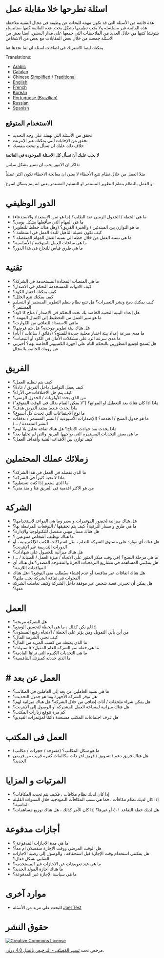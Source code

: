 # اسئلة تطرحها خلا مقابلة عمل
هذة قائمة من الأسئلة التى قد تكون مهمه للبحاث عن وظيفة فى مجال التقنية
ملاحظة هذة القائمة غير مسلسله ولا يجب تطبيقها بشكل بحت. 
هذة القائمة كتبها ستانيساو بيتوتشا
كتبها من خلال العديد من الملاحظات  التي جمعها على مدار السنين. ايضا بعض من الاسئلة جمعت من خلال بعض المقابلات مع بعض من الاشخاص 

يمكنك ايضا الاشتراك فى اضافات اسئلة ان لما تجدها هنا


Translations:

- [Arabic](https://github.com/sherifsaleh/reverse-interview/blob/master/translations/ARABIC.md)
- [Catalan](https://github.com/viraptor/reverse-interview/blob/master/translations/CATALAN.md)
- Chinese [Simplified](https://github.com/yifeikong/reverse-interview-zh) / [Traditional](https://github.com/NeroCube/reverse-interview-zh-tw/blob/master/README.md)
- [English](https://github.com/viraptor/reverse-interview/blob/master/README.md)
- [French](https://github.com/viraptor/reverse-interview/blob/master/translations/FRENCH.md)
- [Korean](https://github.com/JaeYeopHan/Interview_Question_for_Beginner/blob/master/Reverse_Interview/README.md)
- [Portuguese (Brazilian)](https://github.com/viraptor/reverse-interview/blob/master/translations/pt-BR.md)
- [Russian](https://github.com/kix/reverse-interview/blob/master/README.md)
- [Spanish](https://github.com/felHR85/Entrevista-inversa/blob/master/README.md)

## الاستخدام المتوقع

- تحقق من الأسئلة التي تهمك على وجه التحديد
- تحقق من الإجابات التي يمكنك عبر الإنترنت
-  خلاف ذلك عليك ان تسأل و تبحث بنفسك

**لا يجب عليك أن تسأل كل الاسئلة الموجودة في القائمة**

تذاكر ان الامور يجب ان تسير بشكل سلس

مثلا العمل من خلال نظام تتبع الأخطاء لا يعني ان معالجة الاخطاء تكون اكثر عملياً

او العمل بالنظام بنظم التطوير المستمر او التسليم المستمر يعني انه يتم بشكل اسرع


# الدور الوظيفي

- ما هي الخطة / الجدول الزمني عند الطلب؟ (ما هو ثمن الاستعداد والاستدعاء)
- ما هي المهام التي سأفعلها بشكل يومي؟
- ما هو التوازن بين المبتدئين / والخبرة الفريق؟ (وهل هناك خطط للتطوير)
- كيف تكون عميلة التأهيل للبدء العمل  فى المنظمة ؟
- ما هى نسبة العمل من خلال خطة الي نسبة العمل المهام المنفصلة ؟
- ما هي ساعات العمل المتوقعة / الأساسية؟
- ما هي طرق قياس للنجاح فى هذا الدور؟

# تقنية

- ما هي المنصات المعتادة المستخدمة في الشركة؟
- كيف الادوات المستخدمة التحكم فى الاصدار؟
- كيف يمكنك اختبار الكود؟
- كيف يمكنك تتبع الخلل؟
- كيف يمكنك دمج ونشر التغييرات؟ هل تتبع نظام بنظم التطوير المستمر او التسليم المستمر ؟
- هل إعداد البنية التحتية الخاصة بك تحت التحكم في الإصدار / متاح كا كود؟
- ما هو سير العمل من التخطيط إلى اكتمال المهمة ؟
- ماهي الاستعداد للتعافي من الكوارث؟
- هل هناك بيئة تطوير موحدة؟ هل يتم فرضها؟
- ما مدى سرعة إعداد بيئة اختبار محلية جديدة للمنتج؟ (دقائق / ساعات / أيام)
- ما مدى سرعة الرد على مشكلات الأمان في الكود أو التبعيات؟
- هل يُسمح لجميع المطورين بالتحكم التام على أجهزة الكمبيوتر الخاصة بهم؟
أخبرني عن رؤيتك الخاصه بالمجال.


# الفريق

- كيف يتم تنظيم العمل؟
- كيف يعمل التواصل داخل الفريق / عادةً؟
- كيف يتم حل الاختلافات في الآراء؟
- من الذي يحدد الأولويات / الجدول الزمني؟
- ماذا اذا كان هناك بعد التعطيل او الموانع؟ ("لا يمكن القيام بذلك في الوقت المتوقع")
- ماذا يحدث عندما يفتقد الفريق هدف؟
- ما نوع الاجتماعات التي تحدث كل أسبوع؟
- ما هو جدول المنتج / الخدمة؟ (الإصدارات الأسبوعية / النشر المستمر / تدفقات النشر المتعددة / ...)
- ماذا يحدث بعد حوادث الإنتاج؟ هل هناك ثقافة تحليل بلا لوم؟
- ما هي بعض التحديات المستمرة التي يواجهها الفريق والتي لم تحلها بعد؟
- كيف توازن بين الأهداف الفنية وأهداف العمل؟

# زملائك عملك المحتملين

- ما الذي تفضله في العمل فى هذا الشركة؟
- ماذا لا تحبه كثيراَ فى الشركة؟
- ما الذي ستغير إذا كنت تستطيع؟
- من هو الاكثر اقدمية فى الفريق هنا و منذ متي؟

# الشركة

- هل هناك ميزانية لحضور المؤتمرات و سفر وما هي القواعد لاستخدامها؟
- ما هي طرق و مسار الترقية؟ كيف يتم تحقيقها / التوقعات المرتبطة بها؟
- هل هناك مسار مهني منفصل للتكنولوجيا والإدارة؟
- ما هناك توظيف أشخاص متنوعين ؟
- هل هناك أي موارد على مستوى الشركة للتعلم ، مثل اشتراكات الكتب الإلكترونية ، أو الدورات التدريبية عبر الإنترنت؟
- هل هناك ميزانية للحصول على شهادات؟
- ما هي مرحلة النضج؟ (في وقت مبكر العثور على الاتجاه / ميزة العمل / الصيانة / ...)
- هل يمكنني المساهمة في مشاريع البرمجيات الحرة والمفتوحة المصدر؟ هل هناك أي الموافقات اللازمة؟
- هل هناك اتفاقات غير منافسة أو عدم إفشاء سيُطلب مني التوقيع؟
-هل هناك الفجوات في ثقافة الشركة يجب ملئها؟
- هل يمكن أن تخبرني قصة  شخص غير موفقة داخل الشركة  وكيف تعاملت الشركة معها؟

# العمل

- هل الشركة مربحه؟
- إذا لم يكن كذلك ، ما هي الخطة لتحسين الوضع؟
- من أين يأتي التمويل ومن يؤثر على الخطة / الاتجاه رفيع المستوى؟
- كيف تجني الشرمة المال؟
- ما الذي يمنعك من كسب المزيد من المال؟
- ما هي خطة نمو الشركة للعام المقبل؟ 5 سنوات؟
- ما هي التحديات الكبيرة التي تراها القادمة؟
- ما الذي حددته كميزتك التنافسية؟

# # العمل عن بعد

- ما هي نسبة العاملين عن بعد إلى العاملين في المكاتب؟
- هل توفر الشركة الأجهزة وما هو جدول التحديث؟
- هل يمكن شراء ملحقات / أثاث إضافي من خلال الشركة؟ هل هناك ميزانية لهم؟
- هل هناك ميزانية لمساحة العمل المشتركة أو الوصول إلى الإنترنت؟
- كم مرة تتوقع زيارات المكتب؟
- هل غرف اجتماعات المكتب مستعدة دائمًا لمؤتمرات الفيديو؟

# العمل فى المكتب

- ما هو شكل المكاتب؟ (مفتوحة / حجرات / مكاتب)
- هل هناك فريق دعم / تسويق / فريق اخر ذات مكالمات كتيرة قريب من فريقي الجديد؟

# المرتبات و المزايا

- إذا كان لديك نظام مكافآت ، فكيف يتم تحديد المكافآت؟
- إذا كان لديك نظام مكافآت ، فما هي نسب المكافآت النموذجية خلال السنوات القليلة الماضية؟
-  هل لديك خطة التقاعد ٤٠١ أو غيرها؟ إذا كان الأمر كذلك ، هل هناك توزيع مساهمات؟

# أجازات مدفوعة

- ما هي مدة الاجازات المدفوعة ؟
- هل الوقت المرضي ووقت الإجازة منفصلان ام معاً؟
- هل يمكنني استخدام وقت الإجازة قبل استحقاقه ، والوصول إلى رصيد الاجازات السلبي بشكل فعال؟
- ما هي عند تعويضات عن الاجازات غير المستخدمه؟
- ما هناك اجازة المولد الجديد؟
- ما هي سياسة الإجازة غير المدفوعة؟

# موارد آخرى

- للبحث على مزيد من الأسئلة [Joel Test](https://www.joelonsoftware.com/2000/08/09/the-joel-test-12-steps-to-better-code/)

#  حقوق النشر

[![Creative Commons License](https://i.creativecommons.org/l/by-sa/4.0/88x31.png)](https://creativecommons.org/licenses/by-sa/4.0/)

مرخص تحت [ نَسب المُصنَّف - الترخيص بالمثل 4.0 دولي](https://creativecommons.org/licenses/by-sa/4.0/).
